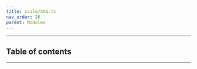 ```yaml
---
title: scale/XAG.ts
nav_order: 26
parent: Modules
---
```


---

<h2 class="text-delta">Table of contents</h2>

---
